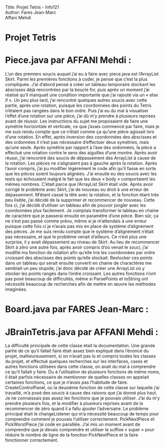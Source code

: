 Title: Projet Tetris - Info121  
Author: Fares Jean-Marc  
    Affani Mehdi

# Projet Tetris

# Piece.java par AFFANI Mehdi :
L’un des premiers soucis auquel j’ai eu à faire avec piece.java est l’ArrayList Skirt. Parmi les premières fonctions à coder, je pense que c’est la plus compliquée. J’ai d’abord pensé à créer un tableau temporaire stockant les abscisses déjà rencontrées par la boucle for, puis après un moment j’ai réalisé qu’il manquait une condition importante que j’ai rajouté via un « else if ». Un peu plus tard, j’ai rencontré quelques autres soucis avec cette partie, après une rotation, puisque les coordonnées des points du Tetris n’étaient pas rangées dans le bon ordre.
Puis j’ai eu du mal à visualiser l’effet d’une rotation sur une pièce, j’ai dû m’y prendre à plusieurs reprises avant de réussir. Les instructions du sujet me proposaient de faire une symétrie horizontale et verticale, ce que j’avais commencé par faire, mais je me suis rendu compte que ce n’était comme ça qu’une pièce agissait lors d’une rotation. En effet, après inversion des coordonnées des abscisses et des ordonnées il n’est pas nécessaire d’effectuer deux symétries, mais qu’une seule. Après symétrie par rapport à l’axe des ordonnées, la pièce a effectué une rotation contre le sens des aiguilles d’une montre.
Après avoir réussi, j’ai rencontré des soucis de dépassement des ArrayList à cause de la rotation. Les pièces ne s’alignaient pas à gauche après la rotation. Après l’avoir compris, j’ai pu modifier légèrement le code afin qu’il fasse en sorte que les pièces soient toujours alignées. J’ai ensuite eu des soucis avec les tests qui échouaient malgré le fait que les deux « body » comportaient les mêmes nombres. C’était parce que l’ArrayList Skirt était vide. Après avoir corrigé le problème avec Skirt, j’ai de nouveau eu droit à une erreur de dépassement. M’étant cassé la tête avec la rotation, et la fonction étant très peu lisible, j’ai décidé de la supprimer et recommencer de nouveau.
Cette fois ci, j’ai décidé d’utiliser un tableau afin de pouvoir jongler avec les coordonnées plus facilement. Je comptais transformer le tableau en chaine de caractère que je passerai ensuite en paramètre d’une pièce. Bien sûr, ça ne s’est pas passé comme prévu, même si je m’attendais à une erreur puisque cette fois ci je n’avais pas mis en place de système d’alignement des pièces. Je me suis rendu compte que le système d’alignement n’était pas nécessaire, et que le problème venait d’ailleurs. Ce n’est plus une surprise, il y avait dépassement au niveau de Skirt. Au lieu de recommencer Skirt à zéro une autre fois, après avoir compris d’où venait le souci, j’ai modifié ma fonction de rotation afin qu’elle trie les coordonnées par ordre croissant des abscisses des points qu’elle stockait. Restocker ces points dans un tableau qui serait ensuite converti en chaine de charactères me semblait un peu stupide, j’ai donc décidé de créer une ArrayList où y stocker les points rangés dans l’ordre croissant.
Les autres fonctions n’ont pas posé beaucoup de difficultés, même si ParsePoints et toString ont nécessité beaucoup de recherches afin de mettre en œuvre les méthodes imaginées.

# Board.java par FARES Jean-Marc :

# JBrainTetris.java par AFFANI Mehdi :
La difficulté principale de cette classe était la documentation. Une grande partie de ce qu’il fallait faire était assez bien expliqué dans l’énoncé du projet, malheureusement, si on n’avait pas lu et compris toutes les classes du projet, et effectué quelques recherches sur les interfaces, cases et autres fonctions utilisées dans cette classe, on avait du mal à comprendre ce qu’il fallait y faire.
Du à l’utilisation de plusieurs fonctions de même noms, il était parfois nécessaire de mentionner de quelles classes on appelait certaines fonctions, ce que je n’avais pas l’habitude de faire.
CreateControlPanel, où la deuxième fonction de cette classe sur laquelle j’ai travaillé, m’a posé des soucis à cause des raisons que j’ai donné plus haut. Je ne connaissais pas assez les fonctions que je pouvais utiliser. J’ai du m’y prendre plusieurs fois, et la modifier à plusieurs reprises avant de la recommencer de zéro quand il a fallu ajouter l’adversaire. Le problème principal était le changeListener qui m’a nécessité beaucoup de temps pour comprendre comment je pouvais l’utiliser correctement.
PickNextPiece et PickWorstPiece j’ai codé en parallèle. J’ai mis un moment avant de comprendre que je devais comprendre et utiliser le suffixe « super » pour réduire le nombre de ligne de la fonction PickNextPiece et la faire fonctionner correctement. 
